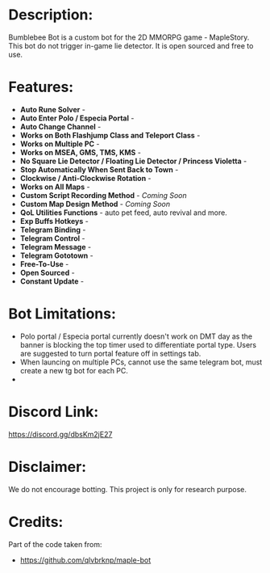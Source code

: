 # Description: 
Bumblebee Bot is a custom bot for the 2D MMORPG game - MapleStory.  
This bot do not trigger in-game lie detector. 
It is open sourced and free to use. 

# Features:
- **Auto Rune Solver** -
- **Auto Enter Polo / Especia Portal** - 
- **Auto Change Channel** - 
- **Works on Both Flashjump Class and Teleport Class** - 
- **Works on Multiple PC** - 
- **Works on MSEA, GMS, TMS, KMS** - 
- **No Square Lie Detector / Floating Lie Detector / Princess Violetta** - 
- **Stop Automatically When Sent Back to Town** - 
- **Clockwise / Anti-Clockwise Rotation** - 
- **Works on All Maps** - 
- **Custom Script Recording Method** - *Coming Soon*
- **Custom Map Design Method** - *Coming Soon*
- **QoL Utilities Functions** - auto pet feed, auto revival and more. 
- **Exp Buffs Hotkeys** - 
- **Telegram Binding** - 
- **Telegram Control** - 
- **Telegram Message** - 
- **Telegram Gototown** - 
- **Free-To-Use** - 
- **Open Sourced** - 
- **Constant Update** - 

# Bot Limitations:
- Polo portal / Especia portal currently doesn't work on DMT day as the banner is blocking the top timer used to differentiate portal type. Users are suggested to turn portal feature off in settings tab. 
- When launcing on multiple PCs, cannot use the same telegram bot, must create a new tg bot for each PC. 
- 

# Discord Link: 
https://discord.gg/dbsKm2jE27

# Disclaimer:
We do not encourage botting. This project is only for research purpose. 

# Credits:
Part of the code taken from:
- https://github.com/qlvbrknp/maple-bot
